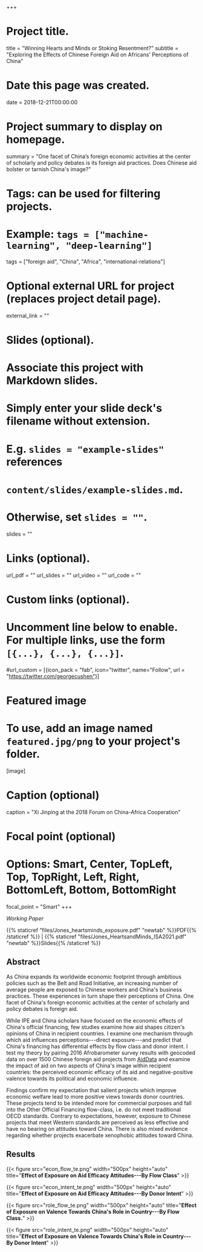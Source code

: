 +++
# Project title.
title = "Winning Hearts and Minds or Stoking Resentment?"
subtitle = "Exploring the Effects of Chinese Foreign Aid on Africans' Perceptions of China"

# Date this page was created.
date = 2018-12-21T00:00:00

# Project summary to display on homepage.
summary = "One facet of China’s foreign economic activities at the center of scholarly and policy debates is its foreign aid practices. Does Chinese aid bolster or tarnish China's image?"

# Tags: can be used for filtering projects.
# Example: `tags = ["machine-learning", "deep-learning"]`
tags = ["foreign aid", "China", "Africa", "international-relations"]

# Optional external URL for project (replaces project detail page).
external_link = ""

# Slides (optional).
#   Associate this project with Markdown slides.
#   Simply enter your slide deck's filename without extension.
#   E.g. `slides = "example-slides"` references 
#   `content/slides/example-slides.md`.
#   Otherwise, set `slides = ""`.
slides = ""

# Links (optional).
url_pdf = ""
url_slides = ""
url_video = ""
url_code = ""

# Custom links (optional).
#   Uncomment line below to enable. For multiple links, use the form `[{...}, {...}, {...}]`.
#url_custom = [{icon_pack = "fab", icon="twitter", name="Follow", url = "https://twitter.com/georgecushen"}]

# Featured image
# To use, add an image named `featured.jpg/png` to your project's folder. 
[image]
  # Caption (optional)
  caption = "Xi Jinping at the 2018 Forum on China-Africa Cooperation"
  
  # Focal point (optional)
  # Options: Smart, Center, TopLeft, Top, TopRight, Left, Right, BottomLeft, Bottom, BottomRight
  focal_point = "Smart"
+++

*Working Paper*

{{% staticref "files/Jones_heartsminds_exposure.pdf" "newtab" %}}PDF{{% /staticref %}} | {{% staticref "files/Jones_HeartsandMinds_ISA2021.pdf" "newtab" %}}Slides{{% /staticref %}}

## Abstract

As China  expands its worldwide economic footprint through ambitious policies such as the Belt and Road Initiative, an increasing number of average people are exposed to Chinese workers and China's business practices. These experiences in turn shape their perceptions of China. One facet of China's foreign economic activities at the center of scholarly and policy debates is foreign aid. 

While IPE and China scholars have focused on the economic effects of China's official financing, few studies examine how aid shapes citizen's opinions of China in recipient countries. I examine one mechanism through which aid influences perceptions---direct exposure---and predict that China's financing has differential effects by flow class and donor intent. I test my theory by pairing 2016 Afrobarometer survey results with geocoded data on over 1500 Chinese foreign aid projects from [AidData](https://www.aiddata.org/data/geocoded-chinese-global-official-finance-dataset) and examine the impact of aid on two aspects of China's image within recipient countries: the perceived economic efficacy of its aid and negative-positive valence towards its political and economic influence. 

Findings confirm my expectation that salient projects which improve economic welfare lead to more positive views towards donor countries. These projects tend to be intended more for commercial purposes and fall into the Other Official Financing flow-class, i.e. do not meet traditional OECD standards. Contrary to expectations, however, exposure to Chinese projects that meet Western standards are perceived as less effective and have no bearing on attitudes toward China. There is also mixed evidence regarding whether projects exacerbate xenophobic attitudes toward China.


## Results

{{< figure src="econ_flow_te.png" width="500px" height="auto" title="<strong>Effect of Exposure on Aid Efficacy Attitudes---By Flow Class</strong>" >}}

{{< figure src="econ_intent_te.png" width="500px" height="auto" title="<strong>Effect of Exposure on Aid Efficacy Attitudes---By Donor Intent</strong>" >}}

{{< figure src="role_flow_te.png" width="500px" height="auto" title="<strong>Effect of Exposure on Valence Towards China's Role in Country---By Flow Class.</strong>" >}}

{{< figure src="role_intent_te.png" width="500px" height="auto" title="<strong>Effect of Exposure on Valence Towards China's Role in Country---By Donor Intent</strong>" >}}